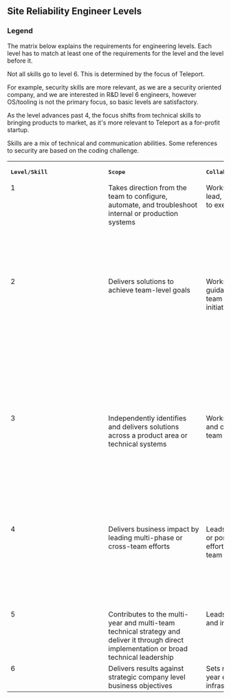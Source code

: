 ## Site Reliability Engineer Levels

### Legend

The matrix below explains the requirements for engineering levels. Each level
has to match at least one of the requirements for the level and the level
before it.

Not all skills go to level 6. This is determined by the focus of Teleport.

For example, security skills are more relevant, as we are a security oriented
company, and we are interested in R&D level 6 engineers, however OS/tooling is
not the primary focus, so basic levels are satisfactory.

As the level advances past 4, the focus shifts from technical skills to
bringing products to market, as it's more relevant to Teleport as a for-profit
startup.

Skills are a mix of technical and communication abilities. Some references to
security are based on the coding challenge.

<table>
  <tr>
    <th><pre>Level/Skill                </pre></th>
    <th><pre>Scope                      </pre></th>
    <th><pre>Collaboration              </pre></th>
    <th><pre>Skills Development         </pre></th>
    <th><pre>Mentorship                 </pre></th>
    <th><pre>Communications             </pre></th>
    <th><pre>On-call                    </pre></th>
    <th><pre>Security                   </pre></th>
    <th><pre>Operations                 </pre></th>
    <th><pre>Development and Automation </pre></th>
    <th><pre>Reliability                </pre></th>
    <th><pre>Systems Engineering        </pre></th>
  </tr>

  <tr align="left" valign="top">
    <td>1</td>
    <td>Takes direction from the team to configure, automate, and troubleshoot internal or production systems</td>
    <td>Works closely with a tech lead, team lead, or manager to execute on defined tasks</td>
    <td>Primarily focus on improving and gaining exposure as an engineer</td>
    <td></td>
    <td>
      <ul>
        <li>Updates internal documentation Asks clear questions in Pull Requests, Slack, etc</li>
        <li>Keeps the team updated on activities and blockers</li>
      </ul>
    </td>
    <td>Trains and shadows others to develop on-call readiness</td>
    <td>
      <ul>
        <li>Asks others when unsure of the security implications of their work</li>
        <li>Follows internal guidelines and best practices when interacting with the production environment</li>
      </ul>
    </td>
    <td>Documents and executes prescribed maintenance activities such as patching our environments when upstream releases are available</td>
    <td>
      <ul>
        <li> Writes clean and maintainable automation code in at least one language</li>
        <li> Working towards learning and cleanly using the automation languages used by the team</li>
      </ul>
    </td>
    <td></td>
    <td>Working understanding and ability to navigate linux systems and software systems used by a team</td>
  </tr>

  <tr align="left" valign="top">
    <td>2</td>
    <td>Delivers solutions to achieve team-level goals</td>
    <td>Works with high level guidance from a tech lead, team lead, or manager on initiatives within a team</td>
    <td>Increasingly developing in some areas and leveraging expertise for higher impact (e.g. Kubernetes Administration)</td>
    <td>May mentor new hires, interns, or more junior engineers</td>
    <td>
      <ul>
        <li>Writes new documentation, run-books, guides, etc </li>
        <li>Leads knowledge sharing sessions based on recent learnings</li>
      </ul>
    </td>
    <td>Participates in on-call rotation utilizing available runbooks with backup available for novel problems</td>
    <td>
      <ul>
        <li>Analyzes and apply security considerations to projects and configuration</li>
        <li>Interprets upstream reports or scanner results and understand how vulnerabilities apply to our work</li>
      </ul>
    </td>
    <td>Develops and tests procedures for production in a key area (such as backup and restore)</td>
    <td>
      <ul>
        <li>Able to write and contribute to more sophisticated control logic such as internal controllers </li>
        <li>Designs, write, and test support automation such as chat bots, upgrade scripts, ticket routing, etc Patches internal or upstream projects for better logging, analytics, monitoring, etc</li>
      </ul>
    </td>
    <td>Works towards filling monitoring and recovery gaps in our production systems, with a focus on avoid nuisance / toil from false positives</td>
    <td>Goes deeper into kernel, networking, overlay and cloud routing, including configuration and troubleshooting</td>
  </tr>

  <tr align="left" valign="top">
    <td>3</td>
    <td>Independently identifies and delivers solutions across a product area or technical systems</td>
    <td>Works primarily with a team and contributes to cross team initiatives</td>
    <td>Begins to focus on developing a combination of skills for broader exposure to the technical landscape</td>
    <td>Actively works with less experienced engineers by helping them with their skills development, providing guidance, and setting a good example</td>
    <td>Contributes to engineering blog, meetups, booth duty, etc. to help advertise product and engineering culture</td>
    <td>
      <ul>
        <li> Investigates and solves novel production issues where existing runbooks or documentation are not available </li>
        <li>Acts as an escalation point for more junior on-call engineers</li>
      </ul>
    </td>
    <td>
      <ul>
        <li> Takes charge of minor security incident coordination </li>
        <li>Contributes to security incident analysis and recommended mitigations or posture improvements </li>
        <li>Actively contributes to increasing the security posture of the team</li>
      </ul>
    </td>
    <td>Contributes to disaster recover planning and participates in resiliency tests</td>
    <td>Engineers a key area of the cloud platform, such as design and deployment of autoscaling logic, patch automation, backup &amp; restore, etc</td>
    <td>Contributes to internal and upstream projects to fill instrumentation and logging gaps to collect the right information in metrics, logging, and alarming systems</td>
    <td>Solid understanding of linux workload isolation, syscall filtering, internals, for high security and production workloads</td>
  </tr>

  <tr align="left" valign="top">
    <td>4</td>
    <td>Delivers business impact by leading multi-phase or cross-team efforts</td>
    <td>Leads efforts within a team or portions of cross team efforts as applicable to a team</td>
    <td>Is a domain expert in a particular technology or product area, drawing on the broader skills exposure</td>
    <td></td>
    <td>Communicates design intent through design documents, technical reports, that is clear and understandable by the wide team</td>
    <td>
      <ul>
        <li>Applies significant investigation experience to solve rare problems</li>
        <li>Documents problems as runbooks or other supplementary documentation for other engineers</li>
      </ul>
    </td>
    <td>
      <ul>
        <li>Partner with outside security vendors for independent input into our security posture</li>
        <li>Ensures security is fully considered for product features, infrastructure changes, etc</li>
      </ul>
    </td>
    <td>Introduces the organization to new operational concepts (such as chaos engineering)</td>
    <td>Applies software and systems engineering techniques to solve problems with production, not duct tape them over</td>
    <td>Applies domain expertise to tune production software as we set our sights on increased scale</td>
    <td>Deep understanding of how various layers of abstraction interact for a working software system</td>
  </tr>

  <tr align="left" valign="top">
    <td>5</td>
    <td>Contributes to the multi-year and multi-team technical strategy and deliver it through direct implementation or broad technical leadership</td>
    <td>Leads multi-team efforts and influences roadmaps</td>
    <td>Begins to balance a focus on tactical vs strategic skillsets</td>
    <td>Serves as a role model for other engineers</td>
    <td>Able to work with customers or non-technical business units to articulate how our product investments solve customer problems.</td>
    <td></td>
    <td>Leads security design work for meeting compliance, engineering, or team goals</td>
    <td>Sets the standards for operational approach to achieve higher availability or resiliency targets</td>
    <td>Applies sophisticated design techniques to improving our product capabilities in novel ways</td>
    <td></td>
    <td>Deep understanding of how networked and distributed systems interact for a working cluster system</td>
  </tr>

  <tr align="left" valign="top">
    <td>6</td>
    <td>Delivers results against strategic company level business objectives</td>
    <td>Sets roadmaps and multi-year effort to evolve infrastructure and product</td>
    <td></td>
    <td></td>
    <td></td>
    <td>Helps set and guide the production culture for the organization</td>
    <td>Operates as a domain expert for security across the engineering team</td>
    <td></td>
    <td></td>
    <td></td>
    <td></td>
  </tr>
</table>
